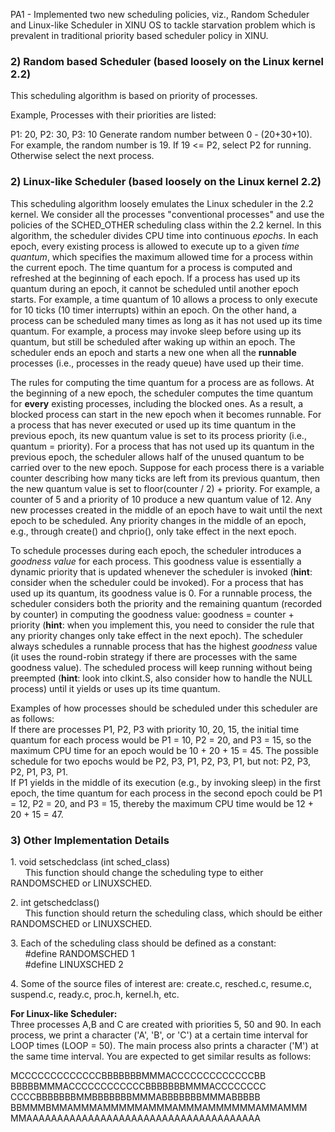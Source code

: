 PA1 - Implemented two new scheduling policies, viz., Random Scheduler and Linux-like Scheduler in XINU OS to tackle starvation problem which is prevalent in traditional priority based scheduler policy in XINU.

### 2) Random based Scheduler (based loosely on the Linux kernel 2.2)

This scheduling algorithm is based on priority of processes.

Example, 
Processes with their priorities are listed:

P1: 20, P2: 30, P3: 10
Generate random number between 0 - (20+30+10). For example, the random number is 19. If 19 <= P2, select P2 for running. Otherwise select the next process. 

### 2) Linux-like Scheduler (based loosely on the Linux kernel 2.2)

This scheduling algorithm loosely emulates the Linux scheduler in the 2.2 kernel. We consider all the processes "conventional processes" and use the policies of the SCHED\_OTHER scheduling class within the 2.2 kernel. In this algorithm, the scheduler divides CPU time into continuous _epochs_. In each epoch, every existing process is allowed to execute up to a given _time quantum_, which specifies the maximum allowed time for a process within the current epoch. The time quantum for a process is computed and refreshed at the beginning of each epoch. If a process has used up its quantum during an epoch, it cannot be scheduled until another epoch starts. For example, a time quantum of 10 allows a process to only execute for 10 ticks (10 timer interrupts) within an epoch. On the other hand, a process can be scheduled many times as long as it has not used up its time quantum. For example, a process may invoke sleep before using up its quantum, but still be scheduled after waking up within an epoch. The scheduler ends an epoch and starts a new one when all the **runnable** processes (i.e., processes in the ready queue) have used up their time.

The rules for computing the time quantum for a process are as follows. At the beginning of a new epoch, the scheduler computes the time quantum for **every** existing processes, including the blocked ones. As a result, a blocked process can start in the new epoch when it becomes runnable. For a process that has never executed or used up its time quantum in the previous epoch, its new quantum value is set to its process priority (i.e., quantum = priority). For a process that has not used up its quantum in the previous epoch, the scheduler allows half of the unused quantum to be carried over to the new epoch. Suppose for each process there is a variable counter describing how many ticks are left from its previous quantum, then the new quantum value is set to floor(counter / 2) + priority. For example, a counter of 5 and a priority of 10 produce a new quantum value of 12. Any new processes created in the middle of an epoch have to wait until the next epoch to be scheduled. Any priority changes in the middle of an epoch, e.g., through create() and chprio(), only take effect in the next epoch.

To schedule processes during each epoch, the scheduler introduces a _goodness value_ for each process. This goodness value is essentially a dynamic priority that is updated whenever the scheduler is invoked (**hint**: consider when the scheduler could be invoked). For a process that has used up its quantum, its goodness value is 0. For a runnable process, the scheduler considers both the priority and the remaining quantum (recorded by counter) in computing the goodness value: goodness = counter + priority (**hint**: when you implement this, you need to consider the rule that any priority changes only take effect in the next epoch). The scheduler always schedules a runnable process that has the highest _goodness_ value (it uses the round-robin strategy if there are processes with the same goodness value). The scheduled process will keep running without being preempted (**hint**: look into clkint.S, also consider how to handle the NULL process) until it yields or uses up its time quantum.

Examples of how processes should be scheduled under this scheduler are as follows:  
If there are processes P1, P2, P3 with priority 10, 20, 15, the initial time quantum for each process would be P1 = 10, P2 = 20, and P3 = 15, so the maximum CPU time for an epoch would be 10 + 20 + 15 = 45. The possible schedule for two epochs would be P2, P3, P1, P2, P3, P1, but not: P2, P3, P2, P1, P3, P1.  
If P1 yields in the middle of its execution (e.g., by invoking sleep) in the first epoch, the time quantum for each process in the second epoch could be P1 = 12, P2 = 20, and P3 = 15, thereby the maximum CPU time would be 12 + 20 + 15 = 47.


### 3) Other Implementation Details

1\. void setschedclass (int sched\_class)  
      This function should change the scheduling type to either RANDOMSCHED or LINUXSCHED.  
  
2\. int getschedclass()  
      This function should return the scheduling class, which should be either RANDOMSCHED or LINUXSCHED.  
  
3\. Each of the scheduling class should be defined as a constant:  
      #define RANDOMSCHED 1  
      #define LINUXSCHED 2  
  
4\. Some of the source files of interest are: create.c, resched.c, resume.c, suspend.c, ready.c, proc.h, kernel.h, etc.  
  

**For Linux-like Scheduler:**  
Three processes A,B and C are created with priorities 5, 50 and 90. In each process, we print a character ('A', 'B', or 'C') at a certain time interval for LOOP times (LOOP = 50). The main process also prints a character ('M') at the same time interval. You are expected to get similar results as follows:  
  
MCCCCCCCCCCCCCBBBBBBBMMMACCCCCCCCCCCCCBB  
BBBBBMMMACCCCCCCCCCCCBBBBBBBMMMACCCCCCCC  
CCCCBBBBBBBMMBBBBBBBMMMABBBBBBBMMMABBBBB  
BBMMMBMMAMMMAMMMMMAMMMAMMMAMMMMMMAMMAMMM  
MMAAAAAAAAAAAAAAAAAAAAAAAAAAAAAAAAAAAAAA  